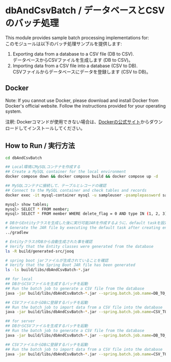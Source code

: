 # dbAndCsvBatch / データベースとCSVのバッチ処理

This module provides sample batch processing implementations for:  
このモジュールは以下のバッチ処理サンプルを提供します:
1. Exporting data from a database to a CSV file (DB to CSV).  
   データベースからCSVファイルを生成します (DB to CSV)。
2. Importing data from a CSV file into a database (CSV to DB).  
   CSVファイルからデータベースにデータを登録します (CSV to DB)。

## Docker
Note: If you cannot use Docker, please download and install Docker from Docker's official website.
Follow the instructions provided for your operating system.

注釈: Dockerコマンドが使用できない場合は、[Dockerの公式サイト](https://www.docker.com/get-started)からダウンロードしてインストールしてください。

## How to Run / 実行方法
```bash
cd dbAndCsvBatch

## Local環境にMySQLコンテナを作成する  
## Create a MySQL container for the local environment  
docker compose down && docker compose build && docker compose up -d

## MySQLコンテナに接続して、テーブルとレコードの確認  
## Connect to the MySQL container and check tables and records  
docker exec -it mysql-container mysql -u sampleuser -psamplepassword sampledb

mysql> show tables;  
mysql> SELECT * FROM member;  
mysql> SELECT * FROM member WHERE delete_flag = 0 AND type IN (1, 2, 3);

# DBからEntityクラスを生成した後に実行可能JARを作成するように、default taskを設定している  
# Generate the JAR file by executing the default task after creating entity classes from the database  
../gradlew

# EntityクラスがDBから自動生成された事を確認
# Verify that the Entity classes were generated from the database
ls -R build/generated-src/jooq

# spring boot jarファイルが生成されていることを確認  
# Verify that the Spring Boot JAR file has been generated  
ls -ls build/libs/dbAndCsvBatch-*.jar

## for local  
## DBからCSVファイルを生成するバッチを起動  
## Run the batch job to generate a CSV file from the database  
java -jar build/libs/dbAndCsvBatch-*.jar --spring.batch.job.name=DB_TO_CSV --spring.profiles.active=local

## CSVファイルからDBに登録するバッチを起動  
## Run the batch job to import data from a CSV file into the database  
java -jar build/libs/dbAndCsvBatch-*.jar --spring.batch.job.name=CSV_TO_DB --spring.profiles.active=local

## for server  
## DBからCSVファイルを生成するバッチを起動  
## Run the batch job to generate a CSV file from the database  
java -jar build/libs/dbAndCsvBatch-*.jar --spring.batch.job.name=DB_TO_CSV --spring.profiles.active=server

## CSVファイルからDBに登録するバッチを起動  
## Run the batch job to import data from a CSV file into the database  
java -jar build/libs/dbAndCsvBatch-*.jar --spring.batch.job.name=CSV_TO_DB --spring.profiles.active=server
```
